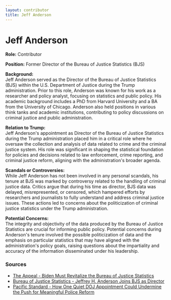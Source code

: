```yaml
---
layout: contributor
title: Jeff Anderson
---
```


# Jeff Anderson

**Role:** Contributor

**Position:** Former Director of the Bureau of Justice Statistics (BJS)

**Background:**  
Jeff Anderson served as the Director of the Bureau of Justice Statistics (BJS) within the U.S. Department of Justice during the Trump administration. Prior to this role, Anderson was known for his work as a researcher and policy analyst, focusing on statistics and public policy. His academic background includes a PhD from Harvard University and a BA from the University of Chicago. Anderson also held positions in various think tanks and academic institutions, contributing to policy discussions on criminal justice and public administration.

**Relation to Trump:**  
Jeff Anderson's appointment as Director of the Bureau of Justice Statistics during the Trump administration placed him in a critical role where he oversaw the collection and analysis of data related to crime and the criminal justice system. His role was significant in shaping the statistical foundation for policies and decisions related to law enforcement, crime reporting, and criminal justice reform, aligning with the administration's broader agenda.

**Scandals or Controversies:**  
While Jeff Anderson has not been involved in any personal scandals, his tenure at BJS was marked by controversy related to the handling of criminal justice data. Critics argue that during his time as director, BJS data was delayed, misrepresented, or censored, which hampered efforts by researchers and journalists to fully understand and address criminal justice issues. These actions led to concerns about the politicization of criminal justice statistics under the Trump administration.

**Potential Concerns:**  
The integrity and objectivity of the data produced by the Bureau of Justice Statistics are crucial for informing public policy. Potential concerns during Anderson's tenure involved the possible politicization of data and the emphasis on particular statistics that may have aligned with the administration's policy goals, raising questions about the impartiality and accuracy of the information disseminated under his leadership.

### Sources
- [The Appeal - Biden Must Revitalize the Bureau of Justice Statistics](https://theappeal.org/the-point/biden-must-revitalize-the-bureau-of-justice-statistics/)
- [Bureau of Justice Statistics - Jeffrey H. Anderson Joins BJS as Director](https://bjs.ojp.gov/announcement/jeffrey-h-anderson-joins-bjs-director)
- [Pacific Standard - How One Quiet DOJ Appointment Could Undermine the Push for Meaningful Police Reform](https://psmag.com/news/jeffrey-anderson-doj-police-reform/)
